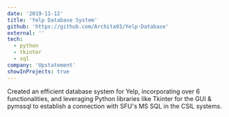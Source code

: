 ```yaml
---
date: '2019-11-12'
title: 'Yelp Database System'
github: 'https://github.com/Archita93/Yelp-Database'
external: ''
tech:
  - python
  - tkinter
  - sql
company: 'Upstatement'
showInProjects: true
---
```


Created an efficient database system for Yelp, incorporating over 6 functionalities, and leveraging Python libraries like Tkinter for the GUI & pymssql to establish a connection with SFU's MS SQL in the CSIL systems.

